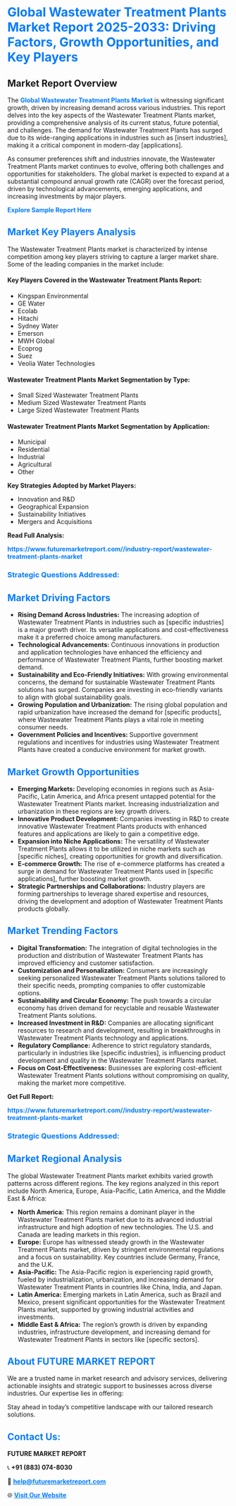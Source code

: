 <h1 style="color: #007BFF;">Global Wastewater Treatment Plants Market Report 2025-2033: Driving Factors, Growth Opportunities, and Key Players</h1>

<section id="overview">
<h2>Market Report Overview</h2>
<p>The <a href="https://www.futuremarketreport.com//industry-report/wastewater-treatment-plants-market" style="color: #007BFF; text-decoration: none;"><strong>Global Wastewater Treatment Plants Market</strong></a> is witnessing significant growth, driven by increasing demand across various industries. This report delves into the key aspects of the Wastewater Treatment Plants market, providing a comprehensive analysis of its current status, future potential, and challenges. The demand for Wastewater Treatment Plants has surged due to its wide-ranging applications in industries such as [insert industries], making it a critical component in modern-day [applications].</p>
<p>As consumer preferences shift and industries innovate, the Wastewater Treatment Plants market continues to evolve, offering both challenges and opportunities for stakeholders. The global market is expected to expand at a substantial compound annual growth rate (CAGR) over the forecast period, driven by technological advancements, emerging applications, and increasing investments by major players.</p>
</section>

<section id="overview">
<p><a href="https://www.futuremarketreport.com//request-sample/reportId=89270" style="color: #007BFF; text-decoration: none;"><strong>Explore Sample Report Here</strong></a></p>
</section>

<section id="key-players">
<h2 style="color: #007BFF;">Market Key Players Analysis</h2>
<p>The Wastewater Treatment Plants market is characterized by intense competition among key players striving to capture a larger market share. Some of the leading companies in the market include:</p>
<h4>Key Players Covered in the Wastewater Treatment Plants Report:</h4>
<ul><li>Kingspan Environmental</li><li>GE Water</li><li>Ecolab</li><li>Hitachi</li><li>Sydney Water</li><li>Emerson</li><li>MWH Global</li><li>Ecoprog</li><li>Suez</li><li>Veolia Water Technologies</li></ul>
<h4>Wastewater Treatment Plants Market Segmentation by Type:</h4>
<ul><li>Small Sized Wastewater Treatment Plants</li><li>Medium Sized Wastewater Treatment Plants</li><li>Large Sized Wastewater Treatment Plants</li></ul>

<h4>Wastewater Treatment Plants Market Segmentation by Application:</h4>
<ul><li>Municipal</li><li>Residential</li><li>Industrial</li><li>Agricultural</li><li>Other</li></ul>
<p><strong>Key Strategies Adopted by Market Players:</strong></p>
<ul>
<li>Innovation and R&D</li>
<li>Geographical Expansion</li>
<li>Sustainability Initiatives</li>
<li>Mergers and Acquisitions</li>
</ul>
</section>

<section>
<p><strong>Read Full Analysis: </strong></p><a href="https://www.futuremarketreport.com//industry-report/wastewater-treatment-plants-market" style="color: #007BFF; text-decoration: none;"><strong>https://www.futuremarketreport.com//industry-report/wastewater-treatment-plants-market</strong></a>
<h3 style="color: #007BFF;">Strategic Questions Addressed:</h3>
</section>

<section id="driving-factors">
<h2 style="color: #007BFF;">Market Driving Factors</h2>
<ul>
<li><strong>Rising Demand Across Industries:</strong> The increasing adoption of Wastewater Treatment Plants in industries such as [specific industries] is a major growth driver. Its versatile applications and cost-effectiveness make it a preferred choice among manufacturers.</li>
<li><strong>Technological Advancements:</strong> Continuous innovations in production and application technologies have enhanced the efficiency and performance of Wastewater Treatment Plants, further boosting market demand.</li>
<li><strong>Sustainability and Eco-Friendly Initiatives:</strong> With growing environmental concerns, the demand for sustainable Wastewater Treatment Plants solutions has surged. Companies are investing in eco-friendly variants to align with global sustainability goals.</li>
<li><strong>Growing Population and Urbanization:</strong> The rising global population and rapid urbanization have increased the demand for [specific products], where Wastewater Treatment Plants plays a vital role in meeting consumer needs.</li>
<li><strong>Government Policies and Incentives:</strong> Supportive government regulations and incentives for industries using Wastewater Treatment Plants have created a conducive environment for market growth.</li>
</ul>
</section>

<section id="growth-opportunities">
<h2 style="color: #007BFF;">Market Growth Opportunities</h2>
<ul>
<li><strong>Emerging Markets:</strong> Developing economies in regions such as Asia-Pacific, Latin America, and Africa present untapped potential for the Wastewater Treatment Plants market. Increasing industrialization and urbanization in these regions are key growth drivers.</li>
<li><strong>Innovative Product Development:</strong> Companies investing in R&D to create innovative Wastewater Treatment Plants products with enhanced features and applications are likely to gain a competitive edge.</li>
<li><strong>Expansion into Niche Applications:</strong> The versatility of Wastewater Treatment Plants allows it to be utilized in niche markets such as [specific niches], creating opportunities for growth and diversification.</li>
<li><strong>E-commerce Growth:</strong> The rise of e-commerce platforms has created a surge in demand for Wastewater Treatment Plants used in [specific applications], further boosting market growth.</li>
<li><strong>Strategic Partnerships and Collaborations:</strong> Industry players are forming partnerships to leverage shared expertise and resources, driving the development and adoption of Wastewater Treatment Plants products globally.</li>
</ul>
</section>

<section id="trending-factors">
<h2 style="color: #007BFF;">Market Trending Factors</h2>
<ul>
<li><strong>Digital Transformation:</strong> The integration of digital technologies in the production and distribution of Wastewater Treatment Plants has improved efficiency and customer satisfaction.</li>
<li><strong>Customization and Personalization:</strong> Consumers are increasingly seeking personalized Wastewater Treatment Plants solutions tailored to their specific needs, prompting companies to offer customizable options.</li>
<li><strong>Sustainability and Circular Economy:</strong> The push towards a circular economy has driven demand for recyclable and reusable Wastewater Treatment Plants solutions.</li>
<li><strong>Increased Investment in R&D:</strong> Companies are allocating significant resources to research and development, resulting in breakthroughs in Wastewater Treatment Plants technology and applications.</li>
<li><strong>Regulatory Compliance:</strong> Adherence to strict regulatory standards, particularly in industries like [specific industries], is influencing product development and quality in the Wastewater Treatment Plants market.</li>
<li><strong>Focus on Cost-Effectiveness:</strong> Businesses are exploring cost-efficient Wastewater Treatment Plants solutions without compromising on quality, making the market more competitive.</li>
</ul>
</section>

<section>
<p><strong>Get Full Report: </strong></p><a href="https://www.futuremarketreport.com//industry-report/wastewater-treatment-plants-market" style="color: #007BFF; text-decoration: none;"><strong>https://www.futuremarketreport.com//industry-report/wastewater-treatment-plants-market</strong></a>
<h3 style="color: #007BFF;">Strategic Questions Addressed:</h3>
</section>


<section id="regional-analysis">
<h2 style="color: #007BFF;">Market Regional Analysis</h2>
<p>The global Wastewater Treatment Plants market exhibits varied growth patterns across different regions. The key regions analyzed in this report include North America, Europe, Asia-Pacific, Latin America, and the Middle East & Africa:</p>
<ul>
<li><strong>North America:</strong> This region remains a dominant player in the Wastewater Treatment Plants market due to its advanced industrial infrastructure and high adoption of new technologies. The U.S. and Canada are leading markets in this region.</li>
<li><strong>Europe:</strong> Europe has witnessed steady growth in the Wastewater Treatment Plants market, driven by stringent environmental regulations and a focus on sustainability. Key countries include Germany, France, and the U.K.</li>
<li><strong>Asia-Pacific:</strong> The Asia-Pacific region is experiencing rapid growth, fueled by industrialization, urbanization, and increasing demand for Wastewater Treatment Plants in countries like China, India, and Japan.</li>
<li><strong>Latin America:</strong> Emerging markets in Latin America, such as Brazil and Mexico, present significant opportunities for the Wastewater Treatment Plants market, supported by growing industrial activities and investments.</li>
<li><strong>Middle East & Africa:</strong> The region’s growth is driven by expanding industries, infrastructure development, and increasing demand for Wastewater Treatment Plants in sectors like [specific sectors].</li>
</ul>
</section>

<footer>
<h2 style="color: #007BFF;">About FUTURE MARKET REPORT</h2>
<p>We are a trusted name in market research and advisory services, delivering actionable insights and strategic support to businesses across diverse industries. Our expertise lies in offering:</p>

<p>Stay ahead in today’s competitive landscape with our tailored research solutions.</p>

<h2 style="color: #007BFF;">Contact Us:</h2>
<p><strong>FUTURE MARKET REPORT</strong></p>
<p>📞 <strong>+91 (883) 074-8030</strong></p>
<p>📧 <strong><a href="mailto:help@futuremarketreport.com" style="color: #007BFF;">help@futuremarketreport.com</a></strong></p>
<p>🌐 <strong><a href="https://www.futuremarketreport.com/" style="color: #007BFF;">Visit Our Website</a></strong></p>
</footer>